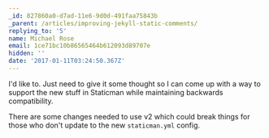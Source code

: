 ```yaml
---
_id: 827860a0-d7ad-11e6-9d0d-491faa75843b
_parent: /articles/improving-jekyll-static-comments/
replying_to: '5'
name: Michael Rose
email: 1ce71bc10b86565464b612093d89707e
hidden: ''
date: '2017-01-11T03:24:50.367Z'
---
```


I'd like to. Just need to give it some thought so I can come up with a way to
support the new stuff in Staticman while maintaining backwards compatibility.

There are some changes needed to use v2 which could break things for those who
don't update to the new `staticman.yml` config.

